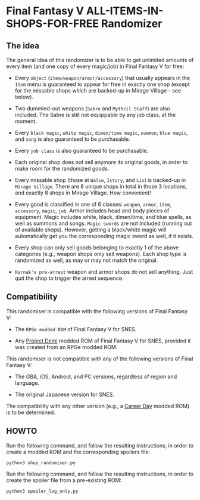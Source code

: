 # Final Fantasy V ALL-ITEMS-IN-SHOPS-FOR-FREE Randomizer

## The idea

The general idea of this randomizer is to be able to get unlimited amounts of every item (and one copy of every magic/job) in Final Fantasy V for free:

* Every `object` (`item/weapon/armor/accessory`) that usually appears in the `Item` menu is guaranteed to appear for free in exactly one shop (except for the missable shops which are backed-up in Mirage Village - see below).

* Two dummied-out weapons (`Sabre` and `Mythril Staff`) are also included. The Sabre is still not equippable by any job class, at the moment.

* Every `black magic`, `white magic`, `dimen/time magic`, `summon`, `blue magic`, and `song` is also guaranteed to be purchasable.

* Every `job class` is also guaranteed to be purchasable.

* Each original shop does not sell anymore its original goods, in order to  make room for the randomized goods.

* Every missable shop (those at `Walse`, `Istory`, and `Lix`) is backed-up in `Mirage Village`. There are 8 unique shops in total in those 3 locations, and exactly 8 shops in Mirage Village. How convenient!

* Every good is classified in one of 6 classes: `weapon`, `armor`, `item`, `accessory`, `magic`, `job`. Armor includes head and body pieces of equipment. Magic includes white, black, dimen/time, and blue spells, as well as summons and songs. `Magic swords` are not included (running out of available shops). However, getting a black/white magic will automatically get you the corresponding magic sword as well, if it exists.

* Every shop can only sell goods belonging to exactly 1 of the above categories (e.g., weapon shops only sell weapons). Each shop type is randomized as well, as may or may not match the original.

* `Karnak's pre-arrest` weapon and armor shops do not sell anything. Just quit the shop to trigger the arrest sequence.

## Compatibility

This randomiser is compatible with the following versions of Final Fantasy V:

* The `RPGe modded ROM` of Final Fantasy V for SNES.

* Any [Project Demi](https://www.bigbridge.studio/projectdemi/) modded ROM of Final Fantasy V for SNES, provided it was created from an RPGe modded ROM.

This randomiser is not compatible with any of the following versions of Final Fantasy V:

* The GBA, iOS, Android, and PC versions, regardless of region and language.

* The original Japanese version for SNES.

The compatibility with any other version (e.g., a [Career Day](https://www.bigbridge.studio/careerday/) modded ROM) is to be determined.

## HOWTO

Run the following command, and follow the resulting instructions, in order to create a modded ROM and the corresponding spoilers file:

```console
python3 shop_randomiser.py
```

Run the following command, and follow the resulting instructions, in order to create the spoiler file from a pre-existing ROM:

```console
python3 spoiler_log_only.py
```
